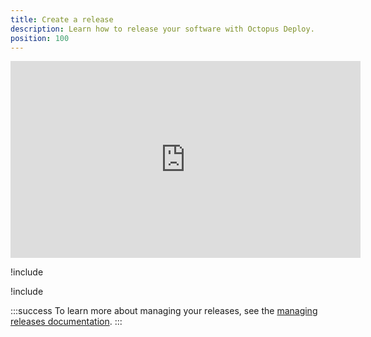 ```yaml
---
title: Create a release
description: Learn how to release your software with Octopus Deploy.
position: 100
---
```


<iframe width="560" height="315" src="https://www.youtube.com/embed/syfl59pR4ZU" frameborder="0" allow="accelerometer; autoplay; encrypted-media; gyroscope; picture-in-picture" allowfullscreen></iframe>

!include <releases>

!include <create-release>

:::success
To learn more about managing your releases, see the [managing releases documentation](/docs/octopus-cloud/index.md).
:::
